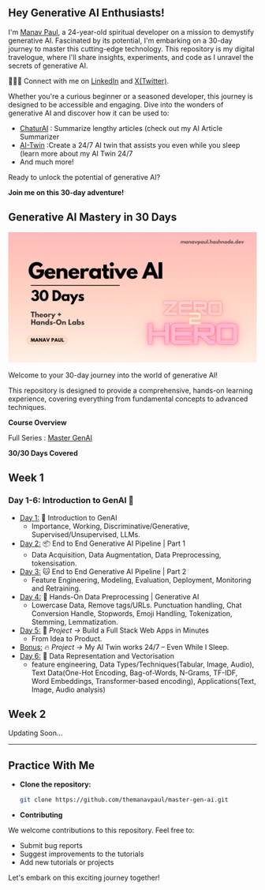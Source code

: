 ## Hey Generative AI Enthusiasts! 

I'm [Manav Paul](https://linktr.ee/themanavpaul), a 24-year-old spiritual developer on a mission to demystify generative AI. Fascinated by its potential, I'm embarking on a 30-day journey to master this cutting-edge technology. This repository is my digital travelogue, where I'll share insights, experiments, and code as I unravel the secrets of generative AI.

👨🏻‍💻 Connect with me on [LinkedIn](https://www.linkedin.com/in/manav-paul/) and [X(Twitter)](https://x.com/themanavpaul).

Whether you're a curious beginner or a seasoned developer, this journey is designed to be accessible and engaging. Dive into the wonders of generative AI and discover how it can be used to:

* [ChaturAI](https://chaturai.netlify.app/) : Summarize lengthy articles (check out my AI Article Summarizer
* [AI-Twin](https://manavpaul.hashnode.dev/my-ai-twin-works-247-even-while-i-sleep) :Create a 24/7 AI twin that assists you even while you sleep (learn more about my AI Twin 24/7
* And much more!

Ready to unlock the potential of generative AI?

**Join me on this 30-day adventure!**


## Generative AI Mastery in 30 Days

![Master Generative AI in 30 Days](https://github.com/themanavpaul/master-gen-ai/blob/main/Genai.png)


Welcome to your 30-day journey into the world of generative AI!

This repository is designed to provide a comprehensive, hands-on learning experience, covering everything from fundamental concepts to advanced techniques.

**Course Overview**

Full Series : [Master GenAI](https://manavpaul.hashnode.dev/series/generative-ai)

**30/30 Days Covered**
## Week 1
### Day 1-6: Introduction to GenAI 🔄
- [Day 1:](https://manavpaul.hashnode.dev/day-1-introduction-to-generative-ai) 🔄 Introduction to GenAI
    - Importance, Working, Discriminative/Generative, Supervised/Unsupervised, LLMs.
- [Day 2:](https://manavpaul.hashnode.dev/day-2-end-to-end-generative-ai-pipeline-part-1) 📦 End to End Generative AI Pipeline | Part 1
    - Data Acquisition, Data Augmentation,  Data Preprocessing, tokensisation.
- [ Day 3:](https://manavpaul.hashnode.dev/day-3-end-to-end-generative-ai-pipeline-part-2) 🐱 End to End Generative AI Pipeline | Part 2
   - Feature Engineering, Modeling, Evaluation, Deployment, Monitoring and Retraining.
- [Day 4:](https://manavpaul.hashnode.dev/day-4-hands-on-data-preprocessing-generative-ai) 🚀 Hands-On Data Preprocessing | Generative AI
    - Lowercase Data, Remove tags/URLs. Punctuation handling, Chat Conversion Handle, Stopwords, Emoji Handling, Tokenization, Stemming, Lemmatization.
- [ Day 5:](https://manavpaul.hashnode.dev/day-530-genai-series-build-a-sorting-visualizing-app-with-socratic-method-in-minutes-with-boltnew) 🎯 *Project ->* Build a Full Stack Web Apps in Minutes
    - From Idea to Product.
- [Bonus:](https://manavpaul.hashnode.dev/my-ai-twin-works-247-even-while-i-sleep) 🔥 *Project ->* My AI Twin works 24/7 – Even While I Sleep.
- [Day 6:](https://manavpaul.hashnode.dev/series/generative-ai) 🍇 Data Representation and Vectorisation
    - feature engineering, Data Types/Techniques(Tabular, Image, Audio), Text Data(One-Hot Encoding, Bag-of-Words, N-Grams, TF-IDF, Word Embeddings, Transformer-based encoding), Applications(Text, Image, Audio analysis)
  
## Week 2
   Updating Soon...
   
---
## Practice With Me

- **Clone the repository:**

   ```bash
   git clone https://github.com/themanavpaul/master-gen-ai.git

- **Contributing**

We welcome contributions to this repository. Feel free to:

- Submit bug reports
- Suggest improvements to the tutorials
- Add new tutorials or projects

Let's embark on this exciting journey together!

